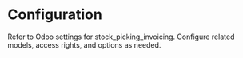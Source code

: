 # Configuration

Refer to Odoo settings for stock_picking_invoicing. Configure related models, access rights, and options as needed.
